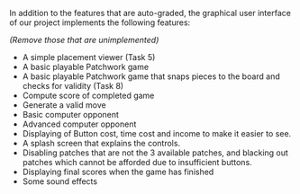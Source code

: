 In addition to the features that are auto-graded, the graphical user interface
of our project implements the following features:

*(Remove those that are unimplemented)*

 - A simple placement viewer (Task 5)
 - A basic playable Patchwork game
 - A basic playable Patchwork game that snaps pieces to the board and checks for validity (Task 8)
 - Compute score of completed game
 - Generate a valid move
 - Basic computer opponent
 - Advanced computer opponent
 - Displaying of Button cost, time cost and income to make it easier to see.
 - A splash screen that explains the controls.
 - Disabling patches that are not the 3 available patches, and blacking out patches which cannot be afforded due to insufficient buttons.
 - Displaying final scores when the game has finished
 - Some sound effects
